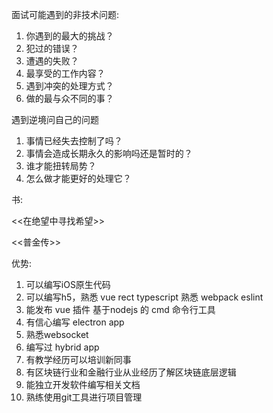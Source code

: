 面试可能遇到的非技术问题:

1. 你遇到的最大的挑战？
1. 犯过的错误？
1. 遭遇的失败？
1. 最享受的工作内容？
1. 遇到冲突的处理方式？
1. 做的最与众不同的事？

遇到逆境问自己的问题

1. 事情已经失去控制了吗？
1. 事情会造成长期永久的影响吗还是暂时的？
1. 谁才能扭转局势？
1. 怎么做才能更好的处理它？

书:

<<在绝望中寻找希望>>

<<普金传>>


优势:

1. 可以编写iOS原生代码
1. 可以编写h5，熟悉 vue rect typescript 熟悉 webpack eslint
1. 能发布 vue 插件  基于nodejs 的 cmd 命令行工具
1. 有信心编写 electron app
1. 熟悉websocket
1. 编写过 hybrid app
1. 有教学经历可以培训新同事
1. 有区块链行业和金融行业从业经历了解区块链底层逻辑
1. 能独立开发软件编写相关文档
1. 熟练使用git工具进行项目管理